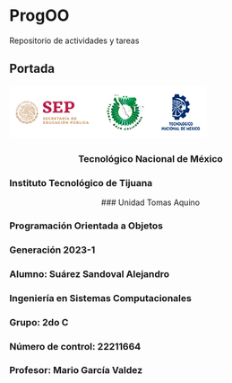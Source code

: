 # ProgOO
Repositorio de actividades y tareas

## Portada
![](./img/ParadigmaOO/gxaEVLb.png "Logos Oficiales")

### <center> Tecnológico Nacional de México</center>
### Instituto Tecnológico de Tijuana 
 <center>### Unidad Tomas Aquino</center>

### Programación Orientada a Objetos
### Generación 2023-1


### Alumno: Suárez Sandoval Alejandro
### Ingeniería en Sistemas Computacionales
### Grupo: 2do C
### Número de control: 22211664

### Profesor: Mario García Valdez</center>

